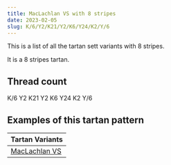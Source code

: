 ```yaml
---
title: MacLachlan VS with 8 stripes
date: 2023-02-05
slug: K/6/Y2/K21/Y2/K6/Y24/K2/Y/6
---
```

This is a list of all the tartan sett variants with 8 stripes.

It is a 8 stripes tartan.


## Thread count
K/6 Y2 K21 Y2 K6 Y24 K2 Y/6

## Examples of this tartan pattern

| Tartan Variants |
|---------------|
| [MacLachlan VS](/variants/k/6/y2/k21/y2/k6/y24/k2/y/6-k000000-yc8c800)||
